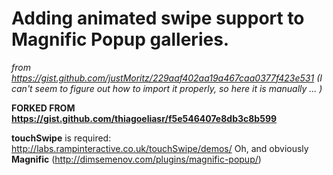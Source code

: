 # Adding animated swipe support to Magnific Popup galleries. 

*from https://gist.github.com/justMoritz/229aaf402aa19a467caa0377f423e531* *(I can't seem to figure out how to import it properly, so here it is manually ... )*

**FORKED FROM https://gist.github.com/thiagoeliasr/f5e546407e8db3c8b599**


**touchSwipe** is required: http://labs.rampinteractive.co.uk/touchSwipe/demos/
Oh, and obviously **Magnific** (http://dimsemenov.com/plugins/magnific-popup/) 